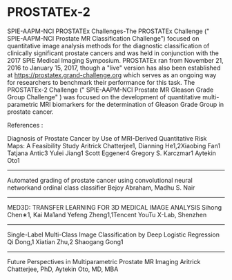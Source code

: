 # PROSTATEx-2
SPIE-AAPM-NCI PROSTATEx Challenges-The PROSTATEx Challenge (" SPIE-AAPM-NCI Prostate MR Classification Challenge”) focused on  
quantitative image analysis methods for the diagnostic classification of clinically significant prostate cancers and was held 
in conjunction with the 2017 SPIE Medical Imaging Symposium.  PROSTATEx ran from November 21, 2016 to January 15, 2017, though
a "live" version has also been established at https://prostatex.grand-challenge.org  which serves as an ongoing way for
researchers to benchmark their performance for this task.  The PROSTATEx-2 Challenge (" SPIE-AAPM-NCI  Prostate MR Gleason Grade 
Group Challenge" ) was focused on  the development of quantitative multi-parametric MRI biomarkers for the determination of Gleason
Grade Group in prostate cancer. 



References : 

Diagnosis of Prostate Cancer by Use of MRI-Derived Quantitative Risk Maps: A Feasibility Study
Aritrick Chatterjee1, Dianning He1,2Xiaobing Fan1 Tatjana Antic3 Yulei Jiang1 Scott Eggener4 Gregory S. Karczmar1 Aytekin Oto1
********************************************************************************************************************************
Automated grading of prostate cancer using convolutional neural networkand ordinal class classifier
Bejoy Abraham, Madhu S. Nair
********************************************************************************************************************************
MED3D: TRANSFER LEARNING FOR 3D MEDICAL IMAGE ANALYSIS
Sihong Chen∗1, Kai Ma1and Yefeng Zheng1,1Tencent YouTu X-Lab, Shenzhen
********************************************************************************************************************************
Single-Label Multi-Class Image Classification by Deep Logistic Regression
Qi Dong,1 Xiatian Zhu,2 Shaogang Gong1
********************************************************************************************************************************
Future Perspectives in Multiparametric Prostate MR Imaging
Aritrick Chatterjee, PhD, Aytekin Oto, MD, MBA


